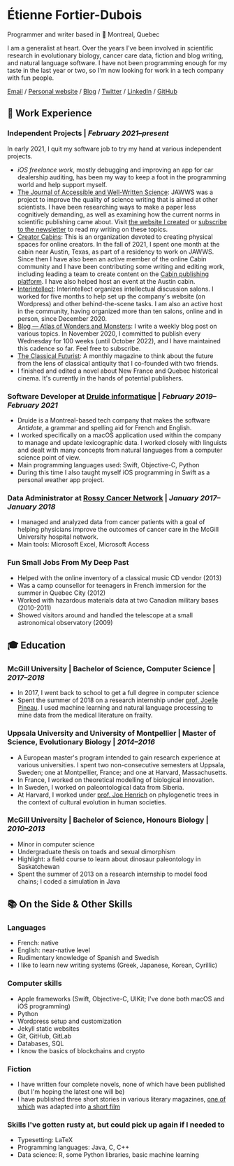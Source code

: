 # Étienne Fortier-Dubois

Programmer and writer based in 📍 Montreal, Quebec

I am a generalist at heart. Over the years I've been involved in scientific research in evolutionary biology, cancer care data, fiction and blog writing, and natural language software. I have not been programming enough for my taste in the last year or two, so I'm now looking for work in a tech company with fun people. 

[Email](mailto:etiennefd@gmail.com) / [Personal website](https://www.etiennefd.com) / [Blog](https://etiennefd.substack.com) / [Twitter](https://twitter.com/etiennefd) / [LinkedIn](https://www.linkedin.com/in/%C3%A9tienne-fortier-dubois-93251111b/)	/ [GitHub](https://github.com/etiennefd/)

## 💼 Work Experience

### **Independent Projects** | _February 2021–present_

In early 2021, I quit my software job to try my hand at various independent projects.

* *iOS freelance work*, mostly debugging and improving an app for car dealership auditing, has been my way to keep a foot in the programming world and help support myself.
* [The Journal of Accessible and Well-Written Science](https://jawws.com): JAWWS was a project to improve the quality of science writing that is aimed at other scientists. I have been researching ways to make a paper less cognitively demanding, as well as examining how the current norms in scientific publishing came about. Visit [the website I created](https://jawws.com) or [subscribe to the newsletter](https://jawws.substack.com/) to read my writing on these topics.
* [Creator Cabins](https://www.creatorcabins.com/): This is an organization devoted to creating physical spaces for online creators. In the fall of 2021, I spent one month at the cabin near Austin, Texas, as part of a residency to work on JAWWS. Since then I have also been an active member of the online Cabin community and I have been contributing some writing and editing work, including leading a team to create content on the [Cabin publishing platform](https://creators.mirror.xyz/). I have also helped host an event at the Austin cabin.
* [Interintellect](https://interintellect.com/): Interintellect organizes intellectual discussion salons. I worked for five months to help set up the company's website (on Wordpress) and other behind-the-scene tasks. I am also an active host in the community, having organized more than ten salons, online and in person, since December 2020.
* [Blog — Atlas of Wonders and Monsters](https://etiennefd.substack.com/): I write a weekly blog post on various topics. In November 2020, I committed to publish every Wednesday for 100 weeks (until October 2022), and I have maintained this cadence so far. Feel free to subscribe.
* [The Classical Futurist](https://classicalfuturist.com/): A monthly magazine to think about the future from the lens of classical antiquity that I co-founded with two friends.
* I finished and edited a novel about New France and Quebec historical cinema. It's currently in the hands of potential publishers.

### **Software Developer** at [Druide informatique](https://druide.com) | _February 2019–February 2021_

* Druide is a Montreal-based tech company that makes the software *Antidote*, a grammar and spelling aid for French and English. 
* I worked specifically on a macOS application used within the company to manage and update lexicographic data. I worked closely with linguists and dealt with many concepts from natural languages from a computer science point of view.
* Main programming languages used: Swift, Objective-C, Python
* During this time I also taught myself iOS programming in Swift as a personal weather app project.

###  **Data Administrator** at [Rossy Cancer Network](https://www.linkedin.com/company/rossycancer/?originalSubdomain=ca) | _January 2017–January 2018_

* I managed and analyzed data from cancer patients with a goal of helping physicians improve the outcomes of cancer care in the McGill University hospital network. 
* Main tools: Microsoft Excel, Microsoft Access

### **Fun Small Jobs From My Deep Past**

* Helped with the online inventory of a classical music CD vendor (2013)
* Was a camp counsellor for teenagers in French immersion for the summer in Quebec City (2012)
* Worked with hazardous materials data at two Canadian military bases (2010-2011)
* Showed visitors around and handled the telescope at a small astronomical observatory (2009)

## 🎓 Education

### **McGill University** | Bachelor of Science, Computer Science | *2017–2018*
* In 2017, I went back to school to get a full degree in computer science
* Spent the summer of 2018 on a research internship under [prof. Joelle Pineau](https://mila.quebec/en/person/joelle-pineau/). I used machine learning and natural language processing to mine data from the medical literature on frailty.

### **Uppsala University and University of Montpellier** | Master of Science, Evolutionary Biology | *2014–2016*
* A European master's program intended to gain research experience at various universities. I spent two non-consecutive semesters at Uppsala, Sweden; one at Montpellier, France; and one at Harvard, Massachusetts. 
* In France, I worked on theoretical modelling of biological innovation.
* In Sweden, I worked on paleontological data from Siberia.
* At Harvard, I worked under [prof. Joe Henrich](https://henrich.fas.harvard.edu/) on phylogenetic trees in the context of cultural evolution in human societies. 

### **McGill University** | Bachelor of Science, Honours Biology | _2010–2013_
* Minor in computer science
* Undergraduate thesis on toads and sexual dimorphism
* Highlight: a field course to learn about dinosaur paleontology in Saskatchewan
* Spent the summer of 2013 on a research internship to model food chains; I coded a simulation in Java

## 📚 On the Side & Other Skills

### Languages 
* French: native
* English: near-native level
* Rudimentary knowledge of Spanish and Swedish
* I like to learn new writing systems (Greek, Japanese, Korean, Cyrillic)

### Computer skills
- Apple frameworks (Swift, Objective-C, UIKit; I've done both macOS and iOS programming)
- Python
- Wordpress setup and customization
- Jekyll static websites
- Git, GitHub, GitLab
- Databases, SQL
- I know the basics of blockchains and crypto

### Fiction
* I have written four complete novels, none of which have been published (but I'm hoping the latest one will be)
* I have published three short stories in various literary magazines, [one of which](https://www.erudit.org/fr/revues/moebius/2016-n151-moebius03037/85430ac/) was adapted into [a short film](https://www.kinomontreal.com/films/everything-must-go-mon-amour/)

### Skills I've gotten rusty at, but could pick up again if I needed to
* Typesetting: LaTeX
* Programming languages: Java, C, C++
* Data science: R, some Python libraries, basic machine learning

<!---
---

As of early 2022 I look like this: ![](selfportrait.jpg)

--->
